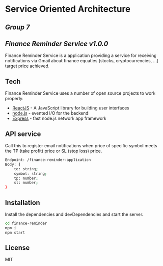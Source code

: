 # Service Oriented Architecture
## _Group 7_

## _Finance Reminder Service v1.0.0_

Finance Reminder Service is a application providing a service for receiving notifications via Gmail about finance equaties (stocks, cryptocurrencies, ...) target price achieved.


## Tech

Finance Reminder Service uses a number of open source projects to work properly:

- [ReactJS] - A JavaScript library for building user interfaces
- [node.js] - evented I/O for the backend
- [Express] - fast node.js network app framework

## API service

Call this to register email notifications when price of specific symbol meets the TP (take profit) price or SL (stop loss) price.

```sh
Endpoint: /finance-reminder-application
Body: {
    to: string;
    symbol: string;
    tp: number;
    sl: number;
}
```

## Installation

Install the dependencies and devDependencies and start the server.

```sh
cd finance-reminder
npm i
npm start
```


## License

MIT

[//]: # (These are reference links used in the body of this note and get stripped out when the markdown processor does its job. There is no need to format nicely because it shouldn't be seen. Thanks SO - http://stackoverflow.com/questions/4823468/store-comments-in-markdown-syntax)

   [ReactJS]: <https://reactjs.org/>
   [node.js]: <http://nodejs.org>
   [express]: <http://expressjs.com>
